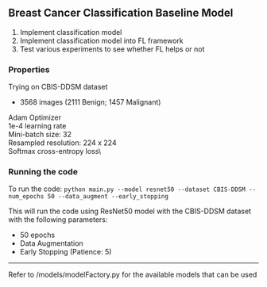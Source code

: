 ## Breast Cancer Classification Baseline Model

1) Implement classification model 
2) Implement classification model into FL framework
3) Test various experiments to see whether FL helps or not


### Properties

Trying on CBIS-DDSM dataset
- 3568 images (2111 Benign; 1457 Malignant)

Adam Optimizer\
1e-4 learning rate\
Mini-batch size: 32\
Resampled resolution: 224 x 224\
Softmax cross-entropy loss\

### Running the code

To run the code:
`python main.py --model resnet50 --dataset CBIS-DDSM --num_epochs 50 --data_augment --early_stopping`

This will run the code using ResNet50 model with the CBIS-DDSM dataset with the following parameters:
- 50 epochs
- Data Augmentation
- Early Stopping (Patience: 5)

---

Refer to /models/modelFactory.py for the available models that can be used